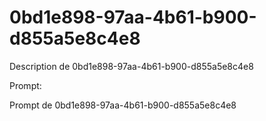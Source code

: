 # 0bd1e898-97aa-4b61-b900-d855a5e8c4e8

Description de 0bd1e898-97aa-4b61-b900-d855a5e8c4e8

Prompt:

Prompt de 0bd1e898-97aa-4b61-b900-d855a5e8c4e8